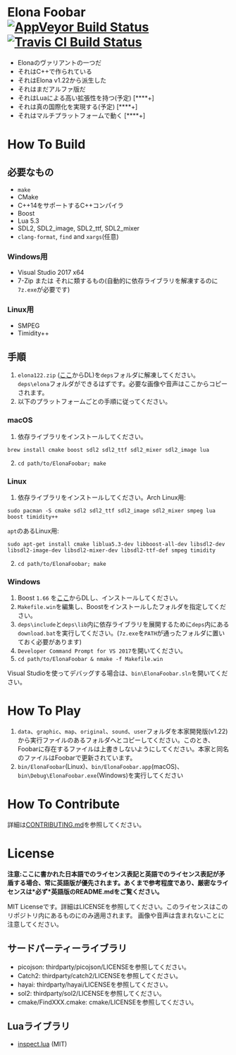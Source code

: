 # Elona Foobar [![AppVeyor Build Status][appveyor-build-status-svg]][appveyor-build-status] [![Travis CI Build Status][travis-build-status-svg]][travis-build-status]

* Elonaのヴァリアントの一つだ
* それはC++で作られている
* それはElona v1.22から派生した
* それはまだアルファ版だ
* それはLuaによる高い拡張性を持つ(予定) [\*\*\*\*+]
* それは真の国際化を実現する(予定) [\*\*\*\*+]
* それはマルチプラットフォームで動く [\*\*\*\*+]


# How To Build

## 必要なもの

* `make`
* CMake
* C++14をサポートするC++コンパイラ
* Boost
* Lua 5.3
* SDL2, SDL2_image, SDL2_ttf, SDL2_mixer
* `clang-format`, `find` and `xargs`(任意)

### Windows用

* Visual Studio 2017 x64
* 7-Zip または それに類するもの(自動的に依存ライブラリを解凍するのに`7z.exe`が必要です)

### Linux用

* SMPEG
* Timidity++


## 手順

1. `elona122.zip` ([ここ](http://ylvania.style.coocan.jp/file/elona122.zip)からDL)を`deps`フォルダに解凍してください。`deps\elona`フォルダができるはずです。必要な画像や音声はここからコピーされます。
2. 以下のプラットフォームごとの手順に従ってください。

### macOS

1. 依存ライブラリをインストールしてください。
```
brew install cmake boost sdl2 sdl2_ttf sdl2_mixer sdl2_image lua
```
2. `cd path/to/ElonaFoobar; make`


### Linux

1. 依存ライブラリをインストールしてください。Arch Linux用:
```
sudo pacman -S cmake sdl2 sdl2_ttf sdl2_image sdl2_mixer smpeg lua boost timidity++
```
`apt`のあるLinux用:
```
sudo apt-get install cmake liblua5.3-dev libboost-all-dev libsdl2-dev libsdl2-image-dev libsdl2-mixer-dev libsdl2-ttf-def smpeg timidity
```
2. `cd path/to/ElonaFoobar; make`


### Windows

1. Boost `1.66` を[ここ](https://dl.bintray.com/boostorg/release/1.66.0/binaries/boost_1_66_0-msvc-14.1-64.exe)からDLし、インストールしてください。
2. `Makefile.win`を編集し、Boostをインストールしたフォルダを指定してください。
3. `deps\include`と`deps\lib`内に依存ライブラリを展開するために`deps`内にある`download.bat`を実行してください。(`7z.exe`を`PATH`が通ったフォルダに置いておく必要があります)
4. `Developer Command Prompt for VS 2017`を開いてください。
5. `cd path/to/ElonaFoobar & nmake -f Makefile.win`

Visual Studioを使ってデバッグする場合は、`bin\ElonaFoobar.sln`を開いてください。

# How To Play

1. `data`、`graphic`、`map`、`original`、`sound`、`user`フォルダを本家開発版(v1.22)から実行ファイルのあるフォルダへとコピーしてください。このとき、Foobarに存在するファイルは上書きしないようにしてください。本家と同名のファイルはFoobarで更新されています。
2. `bin/ElonaFoobar`(Linux)、`bin/ElonaFoobar.app`(macOS)、`bin\Debug\ElonaFoobar.exe`(Windows)を実行してください


# How To Contribute

詳細は[CONTRIBUTING.md](CONTRIBUTING.md)を参照してください。



# License

**注意:ここに書かれた日本語でのライセンス表記と英語でのライセンス表記が矛盾する場合、常に英語版が優先されます。あくまで参考程度であり、厳密なライセンスは\*必ず\*英語版のREADME.mdをご覧ください。**

MIT Licenseです。詳細はLICENSEを参照してください。このライセンスはこのリポジトリ内にあるものにのみ適用されます。
画像や音声は含まれないことに注意してください。

## サードパーティーライブラリ

* picojson: thirdparty/picojson/LICENSEを参照してください。
* Catch2: thirdparty/catch2/LICENSEを参照してください。
* hayai: thirdparty/hayai/LICENSEを参照してください。
* sol2: thirdparty/sol2/LICENSEを参照してください。
* cmake/FindXXX.cmake: cmake/LICENSEを参照してください。

## Luaライブラリ

* [inspect.lua](https://github.com/kikito/inspect.lua) (MIT)



<!-- Badges -->
[appveyor-build-status]: https://ci.appveyor.com/project/ki-foobar/elonafoobar/branch/develop
[appveyor-build-status-svg]: https://ci.appveyor.com/api/projects/status/jqhbtdkx86lool4t/branch/develop?svg=true
[travis-build-status]: https://travis-ci.org/ElonaFoobar/ElonaFoobar?branch=develop
[travis-build-status-svg]: https://travis-ci.org/ElonaFoobar/ElonaFoobar.svg?branch=develop
